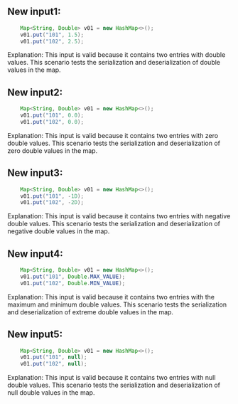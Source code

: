 ## New input1:
```java
    Map<String, Double> v01 = new HashMap<>();
    v01.put("101", 1.5);
    v01.put("102", 2.5);
```
Explanation: This input is valid because it contains two entries with double values. This scenario tests the serialization and deserialization of double values in the map.

## New input2:
```java
    Map<String, Double> v01 = new HashMap<>();
    v01.put("101", 0.0);
    v01.put("102", 0.0);
```
Explanation: This input is valid because it contains two entries with zero double values. This scenario tests the serialization and deserialization of zero double values in the map.

## New input3:
```java
    Map<String, Double> v01 = new HashMap<>();
    v01.put("101", -1D);
    v01.put("102", -2D);
```
Explanation: This input is valid because it contains two entries with negative double values. This scenario tests the serialization and deserialization of negative double values in the map.

## New input4:
```java
    Map<String, Double> v01 = new HashMap<>();
    v01.put("101", Double.MAX_VALUE);
    v01.put("102", Double.MIN_VALUE);
```
Explanation: This input is valid because it contains two entries with the maximum and minimum double values. This scenario tests the serialization and deserialization of extreme double values in the map.

## New input5:
```java
    Map<String, Double> v01 = new HashMap<>();
    v01.put("101", null);
    v01.put("102", null);
```
Explanation: This input is valid because it contains two entries with null double values. This scenario tests the serialization and deserialization of null double values in the map.
